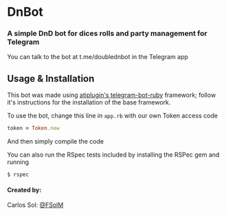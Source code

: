# DnBot
### A simple DnD bot for dices rolls and party management for Telegram

You can talk to the bot at t.me/doublednbot in the Telegram app

## Usage & Installation

This bot was made using [atiplugin's telegram-bot-ruby](https://github.com/atipugin/telegram-bot-ruby) framework; follow it's instructions for the installation of the base framework.

To use the bot, change this line in `app.rb` with our own Token access code

```ruby
token = Token.new
```

And then simply compile the code

You can also run the RSpec tests included by installing the RSPec gem and running

```
$ rspec
```

#### Created by:

Carlos Sol: [@FSolM](https://github.com/FSolM)
